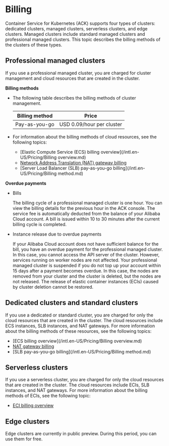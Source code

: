 # Billing

Container Service for Kubernetes \(ACK\) supports four types of clusters: dedicated clusters, managed clusters, serverless clusters, and edge clusters. Managed clusters include standard managed clusters and professional managed clusters. This topic describes the billing methods of the clusters of these types.

## Professional managed clusters

If you use a professional managed cluster, you are charged for cluster management and cloud resources that are created in the cluster.

**Billing methods**

-   The following table describes the billing methods of cluster management.

    |Billing method|Price|
    |--------------|-----|
    |Pay-as-you-go|USD 0.09/hour per cluster |

-   For information about the billing methods of cloud resources, see the following topics:
    -   [Elastic Compute Service \(ECS\) billing overview](/intl.en-US/Pricing/Billing overview.md)
    -   [Network Address Translation \(NAT\) gateway billing](/intl.en-US/Pricing/Billing.md)
    -   [Server Load Balancer \(SLB\) pay-as-you-go billing](/intl.en-US/Pricing/Billing method.md)

**Overdue payments**

-   Bills

    The billing cycle of a professional managed cluster is one hour. You can view the billing details for the previous hour in the ACK console. The service fee is automatically deducted from the balance of your Alibaba Cloud account. A bill is issued within 10 to 30 minutes after the current billing cycle is completed.

-   Instance release due to overdue payments

    If your Alibaba Cloud account does not have sufficient balance for the bill, you have an overdue payment for the professional managed cluster. In this case, you cannot access the API server of the cluster. However, services running on worker nodes are not affected. Your professional managed cluster is suspended if you do not top up your account within 15 days after a payment becomes overdue. In this case, the nodes are removed from your cluster and the cluster is deleted, but the nodes are not released. The release of elastic container instances \(ECIs\) caused by cluster deletion cannot be restored.


## Dedicated clusters and standard clusters

If you use a dedicated or standard cluster, you are charged for only the cloud resources that are created in the cluster. The cloud resources include ECS instances, SLB instances, and NAT gateways. For more information about the billing methods of these resources, see the following topics:

-   [ECS billing overview](/intl.en-US/Pricing/Billing overview.md)
-   [NAT gateway billing](/intl.en-US/Pricing/Billing.md)
-   [SLB pay-as-you-go billing](/intl.en-US/Pricing/Billing method.md)

## Serverless clusters

If you use a serverless cluster, you are charged for only the cloud resources that are created in the cluster. The cloud resources include ECIs, SLB instances, and NAT gateways. For more information about the billing methods of ECIs, see the following topic:

-   [ECI billing overview](https://www.alibabacloud.com/help/zh/doc-detail/89142.html)

## Edge clusters

Edge clusters are currently in public preview. During this period, you can use them for free.


